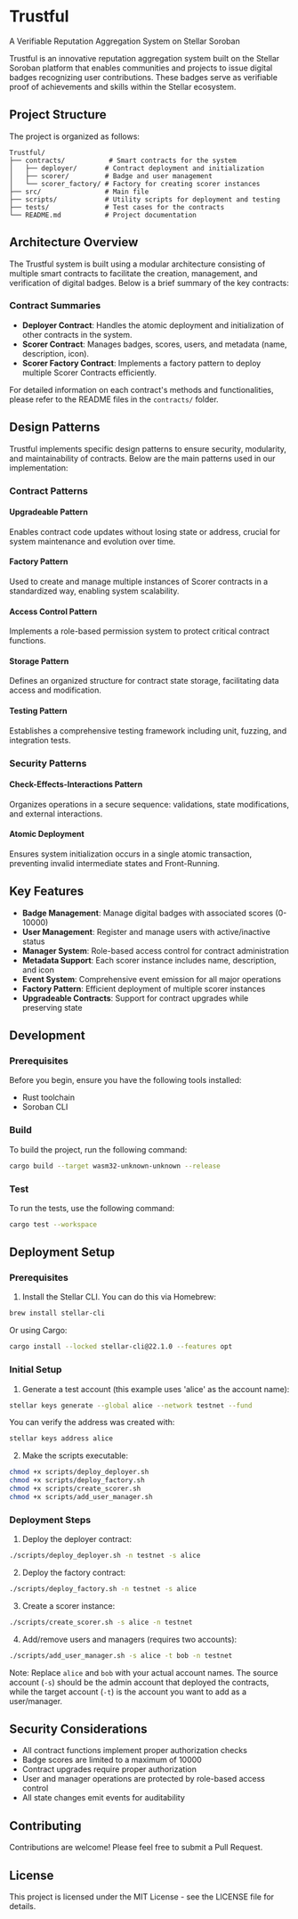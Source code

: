 # Trustful

A Verifiable Reputation Aggregation System on Stellar Soroban

Trustful is an innovative reputation aggregation system built on the Stellar Soroban platform that enables communities and projects to issue digital badges recognizing user contributions. These badges serve as verifiable proof of achievements and skills within the Stellar ecosystem.

## Project Structure

The project is organized as follows:

```
Trustful/
├── contracts/           # Smart contracts for the system
│   ├── deployer/       # Contract deployment and initialization
│   ├── scorer/         # Badge and user management
│   └── scorer_factory/ # Factory for creating scorer instances
├── src/                # Main file
├── scripts/            # Utility scripts for deployment and testing
├── tests/              # Test cases for the contracts
└── README.md           # Project documentation
```

## Architecture Overview

The Trustful system is built using a modular architecture consisting of multiple smart contracts to facilitate the creation, management, and verification of digital badges. Below is a brief summary of the key contracts:

### Contract Summaries

- **Deployer Contract**: Handles the atomic deployment and initialization of other contracts in the system.
- **Scorer Contract**: Manages badges, scores, users, and metadata (name, description, icon).
- **Scorer Factory Contract**: Implements a factory pattern to deploy multiple Scorer Contracts efficiently.

For detailed information on each contract's methods and functionalities, please refer to the README files in the `contracts/` folder.

## Design Patterns

Trustful implements specific design patterns to ensure security, modularity, and maintainability of contracts. Below are the main patterns used in our implementation:

### Contract Patterns

#### Upgradeable Pattern
Enables contract code updates without losing state or address, crucial for system maintenance and evolution over time.

#### Factory Pattern
Used to create and manage multiple instances of Scorer contracts in a standardized way, enabling system scalability.

#### Access Control Pattern
Implements a role-based permission system to protect critical contract functions.

#### Storage Pattern
Defines an organized structure for contract state storage, facilitating data access and modification.

#### Testing Pattern
Establishes a comprehensive testing framework including unit, fuzzing, and integration tests.

### Security Patterns

#### Check-Effects-Interactions Pattern
Organizes operations in a secure sequence: validations, state modifications, and external interactions.

#### Atomic Deployment
Ensures system initialization occurs in a single atomic transaction, preventing invalid intermediate states and Front-Running.

## Key Features

- **Badge Management**:  Manage digital badges with associated scores (0-10000)
- **User Management**: Register and manage users with active/inactive status
- **Manager System**: Role-based access control for contract administration
- **Metadata Support**: Each scorer instance includes name, description, and icon
- **Event System**: Comprehensive event emission for all major operations
- **Factory Pattern**: Efficient deployment of multiple scorer instances
- **Upgradeable Contracts**: Support for contract upgrades while preserving state

## Development

### Prerequisites

Before you begin, ensure you have the following tools installed:
- Rust toolchain
- Soroban CLI

### Build

To build the project, run the following command:

```bash
cargo build --target wasm32-unknown-unknown --release
```

### Test

To run the tests, use the following command:

```bash
cargo test --workspace
```

## Deployment Setup

### Prerequisites

1. Install the Stellar CLI. You can do this via Homebrew:
```bash
brew install stellar-cli
```

Or using Cargo:
```bash
cargo install --locked stellar-cli@22.1.0 --features opt
```

### Initial Setup

1. Generate a test account (this example uses 'alice' as the account name):
```bash
stellar keys generate --global alice --network testnet --fund
```

You can verify the address was created with:
```bash
stellar keys address alice
```

2. Make the scripts executable:
```bash
chmod +x scripts/deploy_deployer.sh
chmod +x scripts/deploy_factory.sh
chmod +x scripts/create_scorer.sh
chmod +x scripts/add_user_manager.sh
```

### Deployment Steps

1. Deploy the deployer contract:
```bash
./scripts/deploy_deployer.sh -n testnet -s alice
```

2. Deploy the factory contract:
```bash
./scripts/deploy_factory.sh -n testnet -s alice
```

3. Create a scorer instance:
```bash
./scripts/create_scorer.sh -s alice -n testnet
```

4. Add/remove users and managers (requires two accounts):
```bash
./scripts/add_user_manager.sh -s alice -t bob -n testnet
```

Note: Replace `alice` and `bob` with your actual account names. The source account (`-s`) should be the admin account that deployed the contracts, while the target account (`-t`) is the account you want to add as a user/manager.

## Security Considerations

- All contract functions implement proper authorization checks
- Badge scores are limited to a maximum of 10000
- Contract upgrades require proper authorization
- User and manager operations are protected by role-based access control
- All state changes emit events for auditability

## Contributing

Contributions are welcome! Please feel free to submit a Pull Request.

## License

This project is licensed under the MIT License - see the LICENSE file for details.

